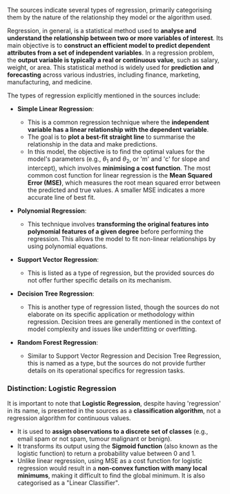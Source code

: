 The sources indicate several types of regression, primarily categorising them by the nature of the relationship they model or the algorithm used.

Regression, in general, is a statistical method used to **analyse and understand the relationship between two or more variables of interest**. Its main objective is to **construct an efficient model to predict dependent attributes from a set of independent variables**. In a regression problem, the **output variable is typically a real or continuous value**, such as salary, weight, or area. This statistical method is widely used for **prediction and forecasting** across various industries, including finance, marketing, manufacturing, and medicine.

The types of regression explicitly mentioned in the sources include:

- **Simple Linear Regression**:
    
    - This is a common regression technique where the **independent variable has a linear relationship with the dependent variable**.
    - The goal is to **plot a best-fit straight line** to summarise the relationship in the data and make predictions.
    - In this model, the objective is to find the optimal values for the model's parameters (e.g., $\theta_1$ and $\theta_2$, or 'm' and 'c' for slope and intercept), which involves **minimising a cost function**. The most common cost function for linear regression is the **Mean Squared Error (MSE)**, which measures the root mean squared error between the predicted and true values. A smaller MSE indicates a more accurate line of best fit.
- **Polynomial Regression**:
    
    - This technique involves **transforming the original features into polynomial features of a given degree** before performing the regression. This allows the model to fit non-linear relationships by using polynomial equations.
- **Support Vector Regression**:
    
    - This is listed as a type of regression, but the provided sources do not offer further specific details on its mechanism.
- **Decision Tree Regression**:
    
    - This is another type of regression listed, though the sources do not elaborate on its specific application or methodology within regression. Decision trees are generally mentioned in the context of model complexity and issues like underfitting or overfitting.
- **Random Forest Regression**:
    
    - Similar to Support Vector Regression and Decision Tree Regression, this is named as a type, but the sources do not provide further details on its operational specifics for regression tasks.

### Distinction: Logistic Regression

It is important to note that **Logistic Regression**, despite having 'regression' in its name, is presented in the sources as a **classification algorithm**, not a regression algorithm for continuous values.

- It is used to **assign observations to a discrete set of classes** (e.g., email spam or not spam, tumour malignant or benign).
- It transforms its output using the **Sigmoid function** (also known as the logistic function) to return a probability value between 0 and 1.
- Unlike linear regression, using MSE as a cost function for logistic regression would result in a **non-convex function with many local minimums**, making it difficult to find the global minimum. It is also categorised as a "Linear Classifier".